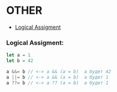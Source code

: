 # OTHER

+ [Logical Assigment](#Logical_Assigment)

### <a name="Logical_Assigment"></a> Logical Assigment:
```js
let a = 1
let b = 42

a &&= b // <-> a && (a = b)  a будет 42
a ||= b // <-> a && (a = b)  a будет 1
a ??= b // <-> a ?? (a = b)  a будет 1
```
